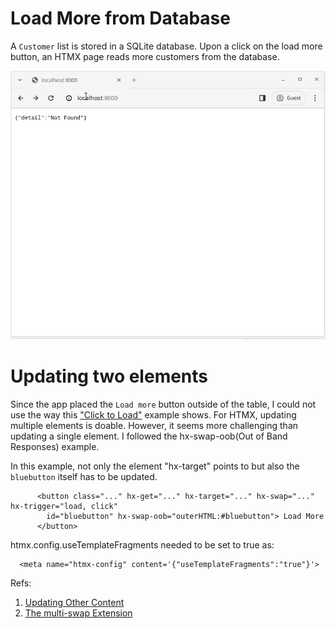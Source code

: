 # Load More from Database

A `Customer` list is stored in a SQLite database.
Upon a click on the load more button, an HTMX page reads more customers from the database.

<img src=../image/hx02-202401180439.gif width="600px">

# Updating two elements

Since the app placed the `Load more` button outside of the table, 
I could not use the way this ["Click to Load"](https://htmx.org/examples/click-to-load/) example shows.
For HTMX, updating multiple elements is doable.
However, it seems more challenging than updating a single element.
I followed the hx-swap-oob(Out of Band Responses) example.

In this example, not only the element "hx-target" points to but also the `bluebutton` itself has to be updated. 

```
      <button class="..." hx-get="..." hx-target="..." hx-swap="..." hx-trigger="load, click"
        id="bluebutton" hx-swap-oob="outerHTML:#bluebutton"> Load More
      </button>
```

htmx.config.useTemplateFragments needed to be set to true as:

```
  <meta name="htmx-config" content='{"useTemplateFragments":"true"}'>
```

Refs:
1. [Updating Other Content](https://htmx.org/examples/update-other-content/)
1. [The multi-swap Extension](https://htmx.org/extensions/multi-swap/)
